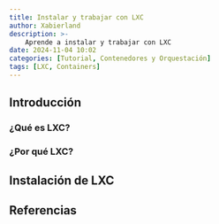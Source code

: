```yaml
---
title: Instalar y trabajar con LXC
author: Xabierland
description: >-
    Aprende a instalar y trabajar con LXC
date: 2024-11-04 10:02
categories: [Tutorial, Contenedores y Orquestación]
tags: [LXC, Containers]
---
```


## Introducción

### ¿Qué es LXC?

### ¿Por qué LXC?

## Instalación de LXC

## Referencias